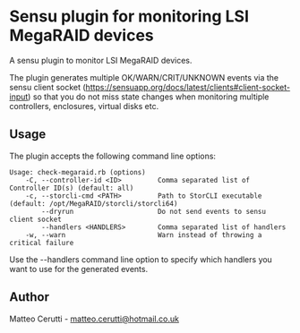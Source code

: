 # Sensu plugin for monitoring LSI MegaRAID devices

A sensu plugin to monitor LSI MegaRAID devices.

The plugin generates multiple OK/WARN/CRIT/UNKNOWN events via the sensu client socket (https://sensuapp.org/docs/latest/clients#client-socket-input)
so that you do not miss state changes when monitoring multiple controllers, enclosures, virtual disks etc.

## Usage

The plugin accepts the following command line options:

```
Usage: check-megaraid.rb (options)
    -C, --controller-id <ID>         Comma separated list of Controller ID(s) (default: all)
    -c, --storcli-cmd <PATH>         Path to StorCLI executable (default: /opt/MegaRAID/storcli/storcli64)
        --dryrun                     Do not send events to sensu client socket
        --handlers <HANDLERS>        Comma separated list of handlers
    -w, --warn                       Warn instead of throwing a critical failure
```

Use the --handlers command line option to specify which handlers you want to use for the generated events.

## Author
Matteo Cerutti - <matteo.cerutti@hotmail.co.uk>
